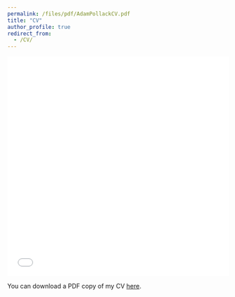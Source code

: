 ```yaml
---
permalink: /files/pdf/AdamPollackCV.pdf
title: "CV"
author_profile: true
redirect_from:
  - /CV/
---
```


<iframe src="/files/pdf/AdamPollackCV.pdf#toolbar=0" width="100%" height="500" frameborder="no" border="0" marginwidth="0" marginheight="0"></iframe>

You can download a PDF copy of my CV [here](/files/pdf/AdamPollackCV.pdf).